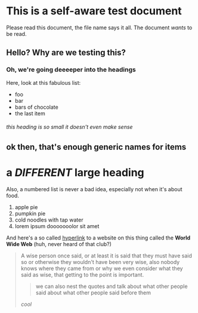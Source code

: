 # This is a self-aware test document
Please read this document, the file name says it all. The document _wants_ to be read.

## Hello? Why are we testing this?

### Oh, we're going deeeeper into the headings

Here, look at this fabulous list:

- foo
- bar
- bars of chocolate
- the last item

###### this heading is so small it doesn't even make sense

## ok then, that's enough generic names for items

# a _DIFFERENT_ large heading
Also, a numbered list is never a bad idea, especially not when it's about food.
1. apple pie
2. pumpkin pie
3. cold noodles with tap water
4. lorem ipsum dooooooolor sit amet

And here's a so called [hyperlink](https://example.com) to a website on this thing called the **World Wide Web** (huh, never heard of that club?)

> A wise person once said, or at least it is said that they must have said so or otherwise they wouldn't have been very wise, also nobody knows where they came from or why we even consider what they said as wise, that getting to the point is important.
>> we can also nest the quotes and talk about what other people said about what other people said before them
> 
> _cool_
